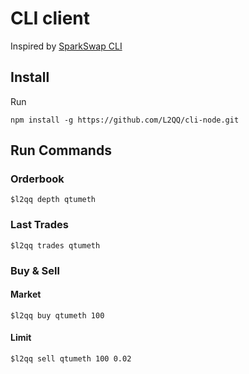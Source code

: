 # CLI client

Inspired by [SparkSwap CLI](https://github.com/sparkswap/broker-cli)

## Install

Run

```
npm install -g https://github.com/L2QQ/cli-node.git
```

## Run Commands

### Orderbook

```
$l2qq depth qtumeth
```

### Last Trades

```
$l2qq trades qtumeth
```

### Buy & Sell

#### Market

```
$l2qq buy qtumeth 100
```

#### Limit

```
$l2qq sell qtumeth 100 0.02
```

